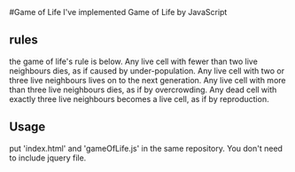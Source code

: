 <snippet>
  <content>
#Game of Life
I've implemented Game of Life by JavaScript


## rules

the game of life's rule is below.
Any live cell with fewer than two live neighbours dies, as if caused by under-population.
Any live cell with two or three live neighbours lives on to the next generation.
Any live cell with more than three live neighbours dies, as if by overcrowding.
Any dead cell with exactly three live neighbours becomes a live cell, as if by reproduction.

## Usage
put 'index.html' and 'gameOfLife.js' in the same repository.
You don't need to include jquery file.

</content>
</snippet>
